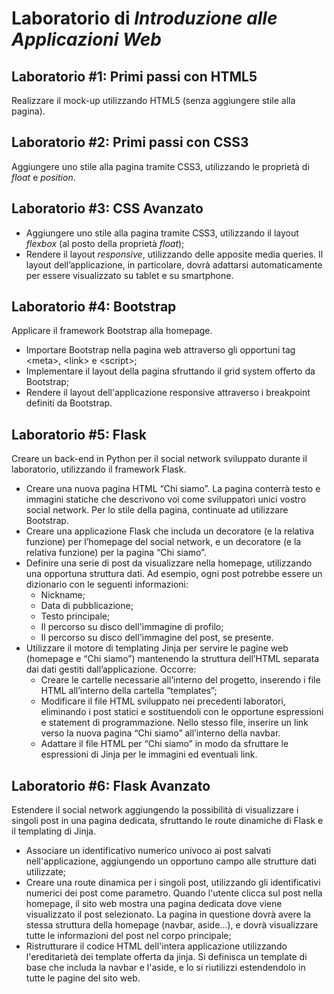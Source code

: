 # Laboratorio di *Introduzione alle Applicazioni Web*

## Laboratorio #1: Primi passi con HTML5
Realizzare il mock-up utilizzando HTML5 (senza aggiungere stile alla pagina).

## Laboratorio #2: Primi passi con CSS3
Aggiungere uno stile alla pagina tramite CSS3, utilizzando le proprietà di *float* e *position*.

## Laboratorio #3: CSS Avanzato
- Aggiungere uno stile alla pagina tramite CSS3, utilizzando il layout *flexbox* (al posto della proprietà *float*);
- Rendere il layout *responsive*, utilizzando delle apposite media queries. Il layout dell’applicazione, in particolare, dovrà adattarsi automaticamente per essere visualizzato su tablet e su smartphone.

## Laboratorio #4: Bootstrap
Applicare il framework Bootstrap alla homepage.
- Importare Bootstrap nella pagina web attraverso gli opportuni tag \<meta\>, \<link\> e \<script\>;
- Implementare il layout della pagina sfruttando il grid system offerto da Bootstrap;
- Rendere il layout dell'applicazione responsive attraverso i breakpoint definiti da Bootstrap.

## Laboratorio #5: Flask
Creare un back-end in Python per il social network sviluppato durante il laboratorio, utilizzando il framework Flask.
- Creare una nuova pagina HTML “Chi siamo”. La pagina conterrà testo e immagini statiche che descrivono voi come sviluppatori unici vostro social network. Per lo stile della pagina, continuate ad utilizzare Bootstrap.
- Creare una applicazione Flask che includa un decoratore (e la relativa funzione) per l’homepage del social network, e un decoratore (e la relativa funzione) per la pagina “Chi siamo”.
- Definire una serie di post da visualizzare nella homepage, utilizzando una opportuna struttura dati. Ad esempio, ogni post potrebbe essere un dizionario con le seguenti informazioni: 
  - Nickname;
  - Data di pubblicazione;
  - Testo principale;
  - Il percorso su disco dell'immagine di profilo;
  - Il percorso su disco dell'immagine del post, se presente.
- Utilizzare il motore di templating Jinja per servire le pagine web (homepage e “Chi siamo”) mantenendo la struttura dell’HTML separata dai dati gestiti dall’applicazione. Occorre:
  - Creare le cartelle necessarie all’interno del progetto, inserendo i file HTML all’interno della cartella “templates”;
  - Modificare il file HTML sviluppato nei precedenti laboratori, eliminando i post statici e sostituendoli con le opportune espressioni e statement di programmazione. Nello stesso file, inserire un link verso la nuova pagina “Chi siamo” all’interno della navbar.
  - Adattare il file HTML per “Chi siamo” in modo da sfruttare le espressioni di Jinja per le immagini ed eventuali link.

## Laboratorio #6: Flask Avanzato
Estendere il social network aggiungendo la possibilità di visualizzare i singoli post in una pagina dedicata, sfruttando le route dinamiche di Flask e il templating di Jinja.
- Associare un identificativo numerico univoco ai post salvati nell'applicazione, aggiungendo un opportuno campo alle strutture dati utilizzate;
- Creare una route dinamica per i singoli post, utilizzando gli identificativi numerici dei post come parametro. Quando l'utente clicca sul post nella homepage, il sito web mostra una pagina dedicata dove viene visualizzato il post selezionato. La pagina in questione dovrà avere la stessa struttura della homepage (navbar, aside...), e dovrà visualizzare tutte le informazioni del post nel corpo principale;
- Ristrutturare il codice HTML dell'intera applicazione utilizzando l'ereditarietà dei template offerta da jinja. Si definisca un template di base che includa la navbar e l'aside, e lo si riutilizzi estendendolo in tutte le pagine del sito web.